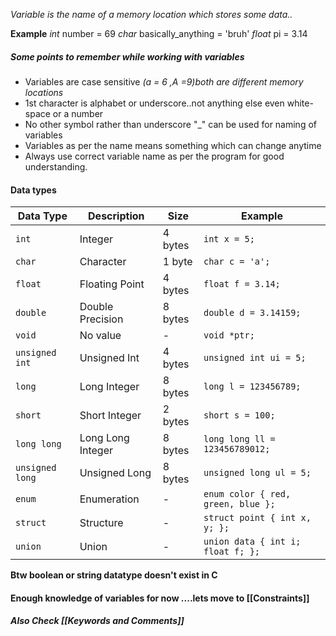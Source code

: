 *Variable is the name of a memory location which stores some data..*

**Example** 
*int* number = 69
*char* basically_anything = 'bruh'
*float* pi = 3.14

##### Some points to remember while working with variables

- Variables are case sensitive *(a = 6 ,A =9)both are different memory locations* 
- 1st character is alphabet or underscore..not anything else even white-space or a number
- No other symbol rather than underscore "_" can be used for naming of variables
- Variables as per the name means something which can change anytime
- Always use correct variable name as per the program for good understanding.


#### Data types

| Data Type       | Description       | Size    | Example                            |
| --------------- | ----------------- | ------- | ---------------------------------- |
| `int`           | Integer           | 4 bytes | `int x = 5;`                       |
| `char`          | Character         | 1 byte  | `char c = 'a';`                    |
| `float`         | Floating Point    | 4 bytes | `float f = 3.14;`                  |
| `double`        | Double Precision  | 8 bytes | `double d = 3.14159;`              |
| `void`          | No value          | -       | `void *ptr;`                       |
| `unsigned int`  | Unsigned Int      | 4 bytes | `unsigned int ui = 5;`             |
| `long`          | Long Integer      | 8 bytes | `long l = 123456789;`              |
| `short`         | Short Integer     | 2 bytes | `short s = 100;`                   |
| `long long`     | Long Long Integer | 8 bytes | `long long ll = 123456789012;`     |
| `unsigned long` | Unsigned Long     | 8 bytes | `unsigned long ul = 5;`            |
| `enum`          | Enumeration       | -       | `enum color { red, green, blue };` |
| `struct`        | Structure         | -       | `struct point { int x, y; };`      |
| `union`         | Union             | -       | `union data { int i; float f; };`  |
**Btw boolean or string datatype doesn't exist in C**


#### Enough knowledge of variables for now ....lets move to [[Constraints]]

##### Also Check [[Keywords and Comments]]